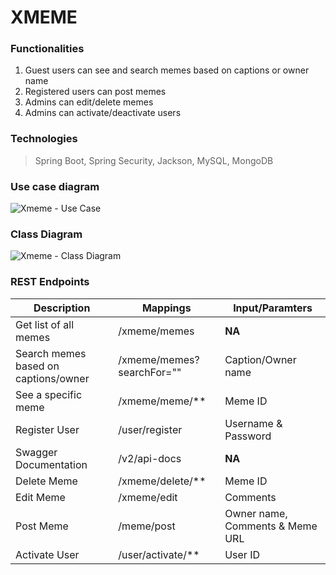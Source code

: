 # XMEME 

### Functionalities
1. Guest users can see and search memes based on captions or owner name
2. Registered users can post memes
3. Admins can edit/delete memes
4. Admins can activate/deactivate users 

### Technologies 
> Spring Boot, Spring Security, Jackson, MySQL, MongoDB 

### Use case diagram
![Xmeme - Use Case](https://user-images.githubusercontent.com/83666636/120932998-d105f000-c715-11eb-823f-fe45640942bc.png)

### Class Diagram
![Xmeme - Class Diagram](https://user-images.githubusercontent.com/83666636/120933007-da8f5800-c715-11eb-9b98-33c6ee35133e.png)

### REST Endpoints

|   Description                 |  Mappings                   |  Input/Paramters     
|  ------------                 | -----------                 | ---------------------|
| Get list of all memes         |  /xmeme/memes               |  **NA**         
| Search memes based on captions/owner | /xmeme/memes?searchFor="" | Caption/Owner name
|  See a specific meme          |  /xmeme/meme/**             |  Meme ID
| Register User                 |  /user/register             |  Username & Password
| Swagger Documentation         |  /v2/api-docs               |  **NA**
| Delete Meme                   |  /xmeme/delete/**           |  Meme ID
| Edit Meme                     |  /xmeme/edit                |  Comments
| Post Meme                     |  /meme/post                 | Owner name, Comments & Meme URL
| Activate User                 | /user/activate/**           | User ID
